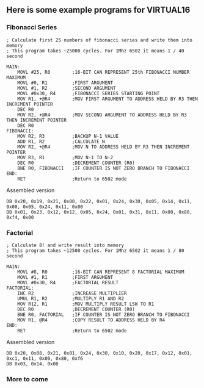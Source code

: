 

## Here is some example programs for VIRTUAL16

### Fibonacci Series

    ; Calculate first 25 numbers of fibonacci series and write them into memory
    ; This program takes ~25000 cycles. For 1Mhz 6502 it means 1 / 40 second
    
    MAIN:
        MOVL #25, R0        ;16-BIT CAN REPRESENT 25th FIBONACCI NUMBER MAXIMUM
        MOVL #0, R1         ;FIRST ARGUMENT
        MOVL #1, R2         ;SECOND ARGUMENT
        MOVL #0x30, R4      ;FIBONACCI SERIES STARTING POINT
        MOV R1, +@R4        ;MOV FIRST ARGUMENT TO ADDRESS HELD BY R3 THEN INCREMENT POINTER
        DEC R0
        MOV R2, +@R4        ;MOV SECOND ARGUMENT TO ADDRESS HELD BY R3 THEN INCREMENT POINTER
        DEC R0
    FIBONACCI:
        MOV R2, R3          ;BACKUP N-1 VALUE
        ADD R1, R2          ;CALCULATE N
        MOV R2, +@R4        ;MOV N TO ADDRESS HELD BY R3 THEN INCREMENT POINTER
        MOV R3, R1          ;MOV N-1 TO N-2
        DEC R0              ;DECREMENT COUNTER (R0)
        BNE R0, FIBONACCI   ;IF COUNTER IS NOT ZERO BRANCH TO FIBONACCI
    END:
        RET					;Return to 6502 mode

Assembled version

    DB 0x20, 0x19, 0x21, 0x00, 0x22, 0x01, 0x24, 0x30, 0x05, 0x14, 0x11, 0x00, 0x05, 0x24, 0x11, 0x00
    DB 0x01, 0x23, 0x12, 0x12, 0x05, 0x24, 0x01, 0x31, 0x11, 0x00, 0x80, 0xf4, 0x00

### Factorial

    ; Calculate 8! and write result into memory
    ; This program takes ~12500 cycles. For 1Mhz 6502 it means 1 / 80 second
    
    MAIN:
        MOVL #8, R0         ;16-BIT CAN REPRESENT 8 FACTORIAL MAXIMUM
        MOVL #1, R1         ;FIRST ARGUMENT
        MOVL #0x30, R4      ;FACTORIAL RESULT
    FACTORIAL:
        INC R2              ;INCREASE MULTIPLIER
        UMUL R1, R2         ;MULTIPLY R1 AND R2
        MOV R12, R1         ;MOV MULTIPLY RESULT LSW TO R1
        DEC R0              ;DECREMENT COUNTER (R0)
        BNE R0, FACTORIAL   ;IF COUNTER IS NOT ZERO BRANCH TO FIBONACCI
        MOV R1, @R4         ;COPY RESULT TO ADDRESS HELD BY R4
    END:
        RET					;Return to 6502 mode

Assembled version

    DB 0x20, 0x08, 0x21, 0x01, 0x24, 0x30, 0x10, 0x20, 0x17, 0x12, 0x01, 0xc1, 0x11, 0x00, 0x80, 0xf6
    DB 0x03, 0x14, 0x00

### More to come